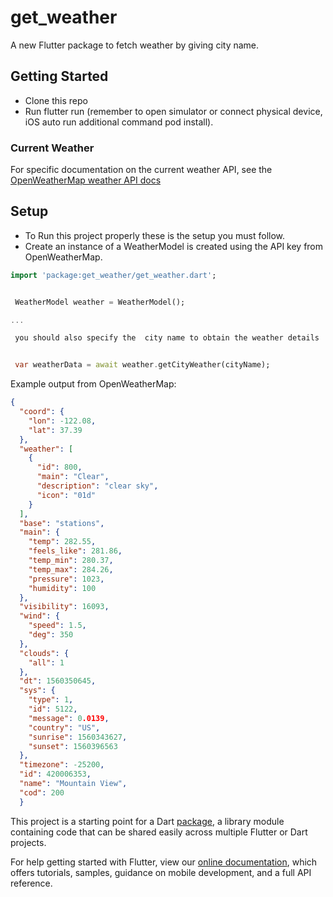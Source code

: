 # get_weather

A new Flutter package to fetch weather by giving city name.

## Getting Started

* Clone this repo
* Run flutter run (remember to open simulator or connect physical device, iOS auto run additional command pod install).

### Current Weather
For specific documentation on the current weather API, see the [OpenWeatherMap weather API docs](https://openweathermap.org/current)


## Setup

* To Run this project properly these is the setup you must follow.
* Create an instance of a WeatherModel is created using the API key from OpenWeatherMap.

```dart
import 'package:get_weather/get_weather.dart';


 WeatherModel weather = WeatherModel();

...

 you should also specify the  city name to obtain the weather details  


 var weatherData = await weather.getCityWeather(cityName);
```

Example output from OpenWeatherMap:

```json
{
  "coord": {
    "lon": -122.08,
    "lat": 37.39
  },
  "weather": [
    {
      "id": 800,
      "main": "Clear",
      "description": "clear sky",
      "icon": "01d"
    }
  ],
  "base": "stations",
  "main": {
    "temp": 282.55,
    "feels_like": 281.86,
    "temp_min": 280.37,
    "temp_max": 284.26,
    "pressure": 1023,
    "humidity": 100
  },
  "visibility": 16093,
  "wind": {
    "speed": 1.5,
    "deg": 350
  },
  "clouds": {
    "all": 1
  },
  "dt": 1560350645,
  "sys": {
    "type": 1,
    "id": 5122,
    "message": 0.0139,
    "country": "US",
    "sunrise": 1560343627,
    "sunset": 1560396563
  },
  "timezone": -25200,
  "id": 420006353,
  "name": "Mountain View",
  "cod": 200
  } 
```

This project is a starting point for a Dart
[package](https://flutter.dev/developing-packages/),
a library module containing code that can be shared easily across
multiple Flutter or Dart projects.

For help getting started with Flutter, view our 
[online documentation](https://flutter.dev/docs), which offers tutorials, 
samples, guidance on mobile development, and a full API reference.
